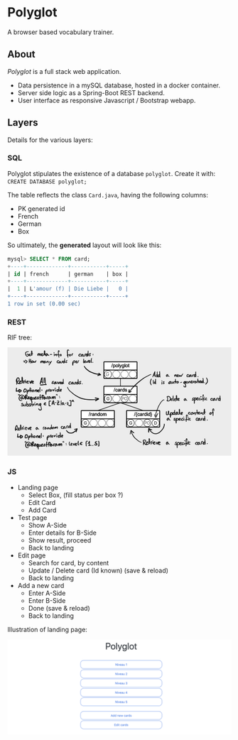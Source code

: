 # Polyglot

A browser based vocabulary trainer.

## About

*Polyglot* is a full stack web application.

 * Data persistence in a mySQL database, hosted in a docker container.
 * Server side logic as a Spring-Boot REST backend.
 * User interface as responsive Javascript / Bootstrap webapp.

## Layers

Details for the various layers:

### SQL

Polyglot stipulates the existence of a database ```polyglot```. Create it with:  
```CREATE DATABASE polyglot;```

The table reflects the class ```Card.java```, having the following columns:

 * PK generated id
 * French
 * German
 * Box

So ultimately, the **generated** layout will look like this:

```SQL
mysql> SELECT * FROM card;
+----+-------------+-----------+-----+
| id | french      | german    | box |
+----+-------------+-----------+-----+
|  1 | L'amour (f) | Die Liebe |   0 |
+----+-------------+-----------+-----+
1 row in set (0.00 sec)
```

### REST

RIF tree:

![rif](documentation/polyglot-rif.png)


### JS

 * Landing page
   * Select Box, (fill status per box ?)
   * Edit Card
   * Add Card
 * Test page
   * Show A-Side
   * Enter details for B-Side
   * Show result, proceed
   * Back to landing
 * Edit page
   * Search for card, by content
   * Update / Delete card (Id known) (save & reload)
   * Back to landing
 * Add a new card
   * Enter A-Side
   * Enter B-Side
   * Done (save & reload)
   * Back to landing

Illustration of landing page:

![landing](documentation/landing.png)
